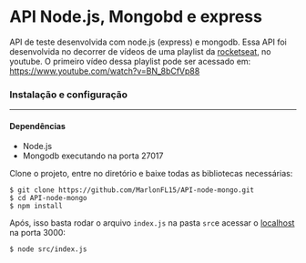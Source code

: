 # API Node.js, Mongobd e express

API de teste desenvolvida com node.js (express) e mongodb. Essa API foi desenvolvida no decorrer de vídeos de uma playlist da [rocketseat](https://www.rocketseat.com.br/), no youtube. O primeiro vídeo dessa playlist pode ser acessado em: https://www.youtube.com/watch?v=BN_8bCfVp88


### Instalação e configuração

---

#### Dependências

* Node.js
* Mongodb executando na porta 27017

Clone o projeto, entre no diretório e baixe todas as bibliotecas necessárias:
    
    $ git clone https://github.com/MarlonFL15/API-node-mongo.git
    $ cd API-node-mongo
    $ npm install
    
    
Após, isso basta rodar o arquivo `index.js` na pasta `src`e acessar o [localhost](http://localhost/) na porta 3000:


    $ node src/index.js

